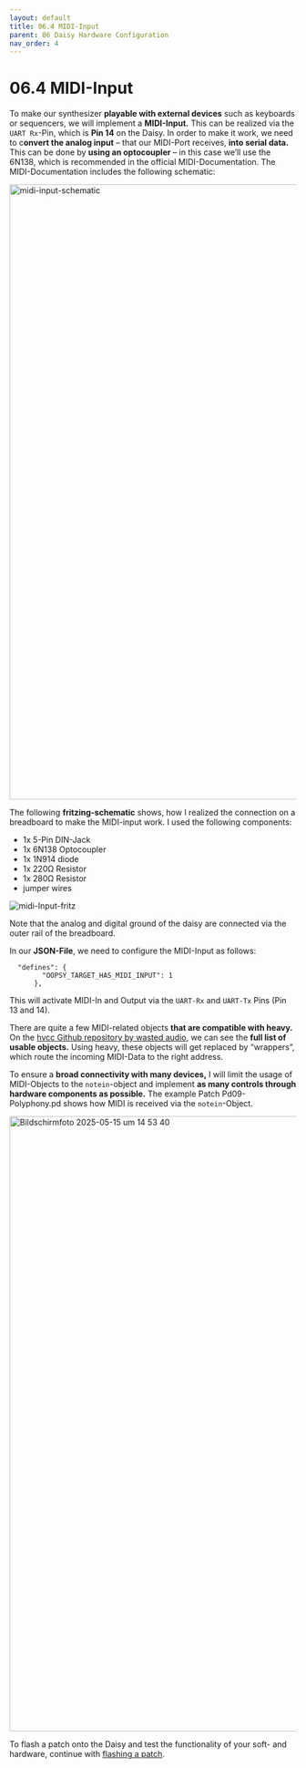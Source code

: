 ```yaml
---
layout: default
title: 06.4 MIDI-Input
parent: 06 Daisy Hardware Configuration
nav_order: 4
---
```


# 06.4 MIDI-Input

To make our synthesizer **playable with external devices** such as keyboards or sequencers, we will implement a **MIDI-Input.** This can be realized via the `UART Rx`-Pin, which is **Pin 14** on the Daisy. In order to make it work, we need to c**onvert the analog input** – that our MIDI-Port receives, **into serial data.** This can be done by **using an optocoupler** – in this case we’ll use the 6N138, which is recommended in the official MIDI-Documentation. The MIDI-Documentation includes the following schematic:

<img width="1080" alt="midi-input-schematic" src="https://github.com/user-attachments/assets/d785da1d-aa7e-48a8-835e-e78809d0c248" />

The following **fritzing-schematic** shows, how I realized the connection on a breadboard to make the MIDI-input work. I used the following components:
- 1x 5-Pin DIN-Jack
- 1x 6N138 Optocoupler
- 1x 1N914 diode
- 1x 220Ω Resistor
- 1x 280Ω Resistor
- jumper wires

![midi-Input-fritz](https://github.com/user-attachments/assets/5c060f24-98d4-4f4e-9d54-9513c27857a5)

Note that the analog and digital ground of the daisy are connected via the outer rail of the breadboard.

In our **JSON-File**, we need to configure the MIDI-Input as follows:

```
  "defines": {
        "OOPSY_TARGET_HAS_MIDI_INPUT": 1
      },

```
This will activate MIDI-In and Output via the `UART-Rx` and `UART-Tx` Pins (Pin 13 and 14).

There are quite a few MIDI-related objects **that are compatible with heavy.** On the [hvcc Github repository by wasted audio](https://github.com/Wasted-Audio/hvcc/blob/develop/docs/04.midi.md), we can see the **full list of usable objects.** Using heavy, these objects will get replaced by “wrappers”, which route the incoming MIDI-Data to the right address.

To ensure a **broad connectivity with many devices,** I will limit the usage of MIDI-Objects to the `notein`-object and implement **as many controls through hardware components as possible.** The example Patch Pd09-Polyphony.pd shows how MIDI is received via the `notein`-Object.

<img width="1080" alt="Bildschirmfoto 2025-05-15 um 14 53 40" src="https://github.com/user-attachments/assets/9a17166b-3363-4e8b-802a-e0e974dbd09b" />

To flash a patch onto the Daisy and test the functionality of your soft- and hardware, continue with [flashing a patch]({{site.baseurl}}/chapter-07/07-flashing-a-patch).
